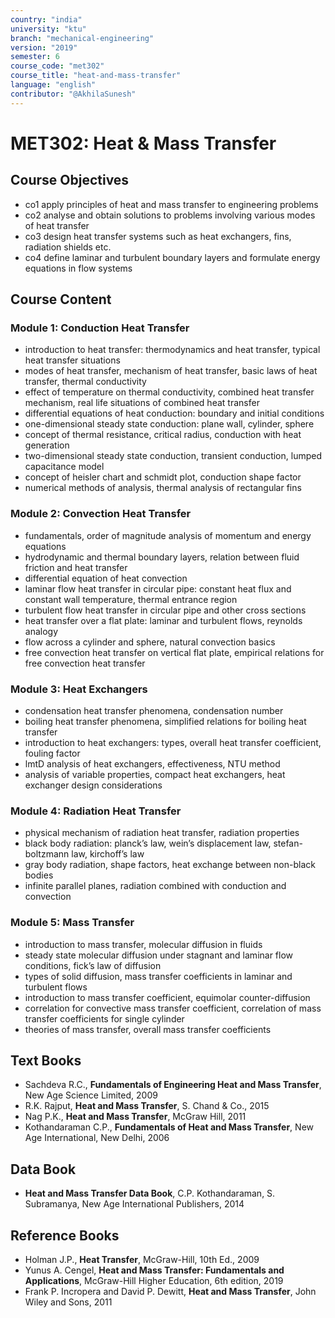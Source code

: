 ```yaml
---
country: "india"
university: "ktu"
branch: "mechanical-engineering"
version: "2019"
semester: 6
course_code: "met302"
course_title: "heat-and-mass-transfer"
language: "english"
contributor: "@AkhilaSunesh"
---
```

# MET302: Heat & Mass Transfer

## Course Objectives

* co1 apply principles of heat and mass transfer to engineering problems  
* co2 analyse and obtain solutions to problems involving various modes of heat transfer  
* co3 design heat transfer systems such as heat exchangers, fins, radiation shields etc.  
* co4 define laminar and turbulent boundary layers and formulate energy equations in flow systems  

## Course Content

### Module 1: Conduction Heat Transfer
* introduction to heat transfer: thermodynamics and heat transfer, typical heat transfer situations  
* modes of heat transfer, mechanism of heat transfer, basic laws of heat transfer, thermal conductivity  
* effect of temperature on thermal conductivity, combined heat transfer mechanism, real life situations of combined heat transfer  
* differential equations of heat conduction: boundary and initial conditions  
* one-dimensional steady state conduction: plane wall, cylinder, sphere  
* concept of thermal resistance, critical radius, conduction with heat generation  
* two-dimensional steady state conduction, transient conduction, lumped capacitance model  
* concept of heisler chart and schmidt plot, conduction shape factor  
* numerical methods of analysis, thermal analysis of rectangular fins  

### Module 2: Convection Heat Transfer
* fundamentals, order of magnitude analysis of momentum and energy equations  
* hydrodynamic and thermal boundary layers, relation between fluid friction and heat transfer  
* differential equation of heat convection  
* laminar flow heat transfer in circular pipe: constant heat flux and constant wall temperature, thermal entrance region  
* turbulent flow heat transfer in circular pipe and other cross sections  
* heat transfer over a flat plate: laminar and turbulent flows, reynolds analogy  
* flow across a cylinder and sphere, natural convection basics  
* free convection heat transfer on vertical flat plate, empirical relations for free convection heat transfer  

### Module 3: Heat Exchangers
* condensation heat transfer phenomena, condensation number  
* boiling heat transfer phenomena, simplified relations for boiling heat transfer  
* introduction to heat exchangers: types, overall heat transfer coefficient, fouling factor  
* lmtD analysis of heat exchangers, effectiveness, NTU method  
* analysis of variable properties, compact heat exchangers, heat exchanger design considerations  

### Module 4: Radiation Heat Transfer
* physical mechanism of radiation heat transfer, radiation properties  
* black body radiation: planck’s law, wein’s displacement law, stefan-boltzmann law, kirchoff’s law  
* gray body radiation, shape factors, heat exchange between non-black bodies  
* infinite parallel planes, radiation combined with conduction and convection  

### Module 5: Mass Transfer
* introduction to mass transfer, molecular diffusion in fluids  
* steady state molecular diffusion under stagnant and laminar flow conditions, fick’s law of diffusion  
* types of solid diffusion, mass transfer coefficients in laminar and turbulent flows  
* introduction to mass transfer coefficient, equimolar counter-diffusion  
* correlation for convective mass transfer coefficient, correlation of mass transfer coefficients for single cylinder  
* theories of mass transfer, overall mass transfer coefficients  

## Text Books

* Sachdeva R.C., **Fundamentals of Engineering Heat and Mass Transfer**, New Age Science Limited, 2009  
* R.K. Rajput, **Heat and Mass Transfer**, S. Chand & Co., 2015  
* Nag P.K., **Heat and Mass Transfer**, McGraw Hill, 2011  
* Kothandaraman C.P., **Fundamentals of Heat and Mass Transfer**, New Age International, New Delhi, 2006  

## Data Book

* **Heat and Mass Transfer Data Book**, C.P. Kothandaraman, S. Subramanya, New Age International Publishers, 2014  

## Reference Books

* Holman J.P., **Heat Transfer**, McGraw-Hill, 10th Ed., 2009  
* Yunus A. Cengel, **Heat and Mass Transfer: Fundamentals and Applications**, McGraw-Hill Higher Education, 6th edition, 2019  
* Frank P. Incropera and David P. Dewitt, **Heat and Mass Transfer**, John Wiley and Sons, 2011  
